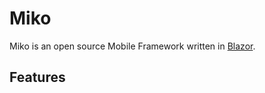 # Miko
Miko is an open source Mobile Framework written in [Blazor](https://dotnet.microsoft.com/apps/aspnet/web-apps/blazor).

## Features